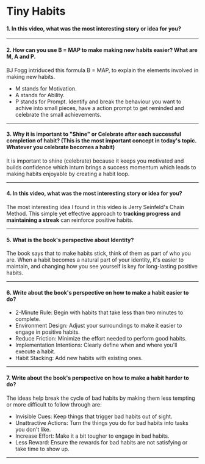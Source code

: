 # Tiny Habits

#### 1. In this video, what was the most interesting story or idea for you?


---

#### 2. How can you use B = MAP to make making new habits easier? What are M, A and P.

BJ Fogg intriduced this formula B = MAP, to explain the elements involved in making new habits. 
  - M stands for Motivation.
  - A stands for Ability.
  - P stands for Prompt.
Identify and break the behaviour you want to achive into small pieces, have a action prompt to get reminded and celebrate the small achievements.

---

#### 3. Why it is important to "Shine" or Celebrate after each successful completion of habit? (This is the most important concept in today's topic. Whatever you celebrate becomes a habit)

It is important to shine (celebrate) because it keeps you motivated and builds confidence which inturn brings a success momentum which leads to making habits enjoyable by creating a habit loop.

---

#### 4. In this video, what was the most interesting story or idea for you?

The most interesting idea I found in this video is Jerry Seinfeld's Chain Method. This simple yet effective approach to **tracking progress and maintaining a streak** can reinforce positive habits.

---

#### 5. What is the book's perspective about Identity?

The book says that to make habits stick, think of them as part of who you are. When a habit becomes a natural part of your identity, it's easier to maintain, and changing how you see yourself is key for long-lasting positive habits.

---

#### 6. Write about the book's perspective on how to make a habit easier to do?

- 2-Minute Rule: Begin with habits that take less than two minutes to complete.
- Environment Design: Adjust your surroundings to make it easier to engage in positive habits.
- Reduce Friction: Minimize the effort needed to perform good habits.
- Implementation Intentions: Clearly define when and where you'll execute a habit.
- Habit Stacking: Add new habits with existing ones.

---

#### 7. Write about the book's perspective on how to make a habit harder to do?

The ideas help break the cycle of bad habits by making them less tempting or more difficult to follow through are:

- Invisible Cues: Keep things that trigger bad habits out of sight.
- Unattractive Actions: Turn the things you do for bad habits into tasks you don't like.
- Increase Effort: Make it a bit tougher to engage in bad habits.
- Less Reward: Ensure the rewards for bad habits are not satisfying or take time to show up.

---





